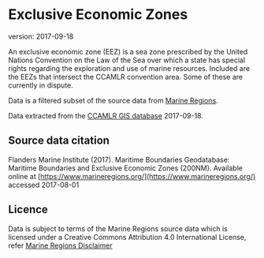 # Exclusive Economic Zones

version: 2017-09-18

An exclusive economic zone (EEZ) is a sea zone prescribed by the United Nations Convention on the Law of the Sea over which a state has special rights regarding the exploration and use of marine resources. Included are the EEZs that intersect the CCAMLR convention area. Some of these are currently in dispute.

Data is a filtered subset of the source data from [Marine Regions](https://www.marineregions.org).

Data extracted from the [CCAMLR GIS database](https://gis.ccamlr.org/) 2017-09-18.

## Source data citation

Flanders Marine Institute (2017). Maritime Boundaries Geodatabase: Maritime Boundaries and Exclusive Economic Zones (200NM). Available online at [https://www.marineregions.org/](https://www.marineregions.org/) accessed 2017-08-01

## Licence

Data is subject to terms of the Marine Regions source data which is licensed under a Creative Commons Attribution 4.0 International License, refer [Marine Regions Disclaimer](https://www.marineregions.org/disclaimer.php)
